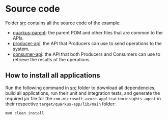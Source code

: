 # Source code

Folder [src](.) contains all the source code of the example:

- [quarkus-parent](quarkus-parent/README.md): the parent POM and other files that are common to the APIs.
- [producer-api](producer-api/README.md): the API that Producers can use to send operations to the system.
- [consumer-api](consumer-api/README.md): the API that both Producers and Consumers can use to retrieve the
  results of the operations.

## How to install all applications

Run the following command in [src](.) folder to download all dependencies, build all applications,
run their unit and integration tests, and generate the required jar file for the
`com.microsoft.azure.applicationinsights-agent` in their respective `target/quarkus-app/lib/main` folder:

```bash
mvn clean install
```
